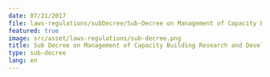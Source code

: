 ```yaml
---
date: 07/21/2017
file: laws-regulations/subDecree/Sub-Decree on Management of Capacity Building Research and Development Program in Telecommunications and Information and Communications Technology Sector.pdf
featured: true
image: src/asset/laws-regulations/sub-decree.png
title: Sub Decree on Management of Capacity Building Research and Development Program in Telecommunications and Information and Communications Technology Sector
type: sub-decree
lang: en
---
```

